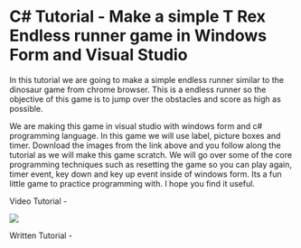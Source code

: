 # C# Tutorial - Make a simple T Rex Endless runner game in Windows Form and Visual Studio

In this tutorial we are going to make a simple endless runner similar to the dinosaur game from chrome browser. This is a endless runner so the objective of this game is to jump over the obstacles and score as high as possible. 

We are making this game in visual studio with windows form and c# programming language. In this game we will use label, picture boxes and timer. Download the images from the link above and you follow along the tutorial as we will make this game scratch. We will go over some of the core programming techniques such as resetting the game so you can play again, timer event, key down and key up event inside of windows form. Its a fun little game to practice programming with. I hope you find it useful. 

Video Tutorial - 

[![](http://img.youtube.com/vi/35RTKAFDjY0/0.jpg)](http://www.youtube.com/watch?v=35RTKAFDjY0)

Written Tutorial - 

